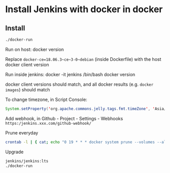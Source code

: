 # Install Jenkins with docker in docker

## Install

```sh
./docker-run
```

Run on host:
docker version

Replace `docker-ce=18.06.3~ce~3-0~debian` (inside Dockerfile) with the host docker client version

Run inside jenkins:
docker -it jenkins /bin/bash
docker version

docker client versions should match, and all docker results (e.g. `docker images`) should match

To change timezone, in Script Console:

```java
System.setProperty('org.apache.commons.jelly.tags.fmt.timeZone', 'Asia/Shanghai')
```

Add webhook, in Github - Project - Settings - Webhooks `https:/jenkins.xxx.com/github-webhook/`

Prune everyday

```sh
crontab -l | { cat; echo "0 19 * * * docker system prune --volumes --all --force"; } | crontab -
```

Upgrade

```sh
jenkins/jenkins:lts
./docker-run
```
